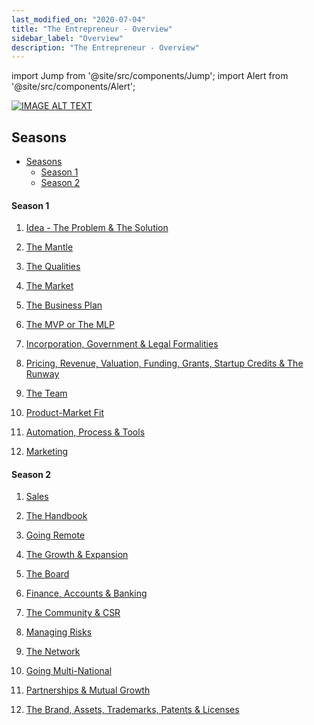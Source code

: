 ```yaml
---
last_modified_on: "2020-07-04"
title: "The Entrepreneur - Overview"
sidebar_label: "Overview"
description: "The Entrepreneur - Overview"
---
```


import Jump from '@site/src/components/Jump';
import Alert from '@site/src/components/Alert';

[![IMAGE ALT TEXT](/img/TheEntrepreneur.png)](https://www.youtube.com/playlist?list=PLk3IxQI7FqsUKP5nfNlKP6B_UWjZUkX2h "The Entrepreneur Series from Timecampus")

## Seasons

- [Seasons](#seasons)
    - [Season 1](#season-1)
    - [Season 2](#season-2)

#### Season 1

1. [Idea - The Problem & The Solution](Season-1/TE-S01E01/README.md)

2. [The Mantle](Season-1/TE-S01E02/README.md)

3. [The Qualities](Season-1/TE-S01E03/README.md)

4. [The Market](Season-1/TE-S01E04/README.md)

5. [The Business Plan](Season-1/TE-S01E05/README.md)

6. [The MVP or The MLP](Season-1/TE-S01E06/README.md)

7. [Incorporation, Government & Legal Formalities](Season-1/TE-S01E07/README.md)

8. [Pricing, Revenue, Valuation, Funding, Grants, Startup Credits & The Runway](Season-1/TE-S01E08/README.md)

9. [The Team](Season-1/TE-S01E09/README.md)

10. [Product-Market Fit](Season-1/TE-S01E10/README.md)

11. [Automation, Process & Tools](Season-1/TE-S01E11/README.md)

12. [Marketing](Season-1/TE-S01E12/README.md)

#### Season 2

1. [Sales](Season-2/TE-S02E01/README.md)

2. [The Handbook](Season-2/TE-S02E02/README.md)

3. [Going Remote](Season-2/TE-S02E03/README.md)

4. [The Growth & Expansion](Season-2/TE-S02E04/README.md)

5. [The Board](Season-2/TE-S02E05/README.md)

6. [Finance, Accounts & Banking](Season-2/TE-S02E06/README.md)

7. [The Community & CSR](Season-2/TE-S02E07/README.md)

8. [Managing Risks](Season-2/TE-S02E08/README.md)

9. [The Network](Season-2/TE-S02E09/README.md)

10. [Going Multi-National](Season-2/TE-S02E10/README.md)

11. [Partnerships & Mutual Growth](Season-2/TE-S02E11/README.md)

12. [The Brand, Assets, Trademarks, Patents & Licenses](Season-2/TE-S02E12/README.md)
